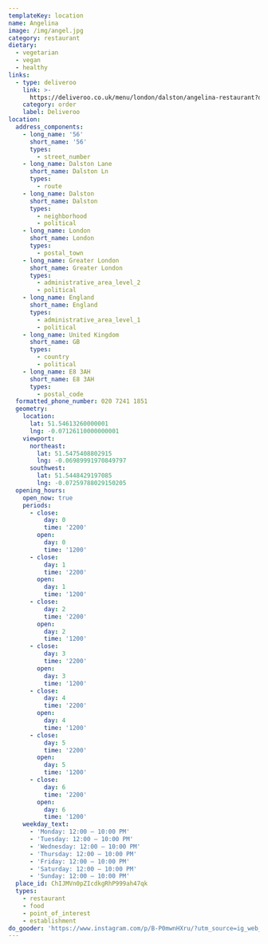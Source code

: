 ```yaml
---
templateKey: location
name: Angelina
image: /img/angel.jpg
category: restaurant
dietary:
  - vegetarian
  - vegan
  - healthy
links:
  - type: deliveroo
    link: >-
      https://deliveroo.co.uk/menu/london/dalston/angelina-restaurant?day=today&postcode=E58EG&time=ASAP
    category: order
    label: Deliveroo
location:
  address_components:
    - long_name: '56'
      short_name: '56'
      types:
        - street_number
    - long_name: Dalston Lane
      short_name: Dalston Ln
      types:
        - route
    - long_name: Dalston
      short_name: Dalston
      types:
        - neighborhood
        - political
    - long_name: London
      short_name: London
      types:
        - postal_town
    - long_name: Greater London
      short_name: Greater London
      types:
        - administrative_area_level_2
        - political
    - long_name: England
      short_name: England
      types:
        - administrative_area_level_1
        - political
    - long_name: United Kingdom
      short_name: GB
      types:
        - country
        - political
    - long_name: E8 3AH
      short_name: E8 3AH
      types:
        - postal_code
  formatted_phone_number: 020 7241 1851
  geometry:
    location:
      lat: 51.54613260000001
      lng: -0.07126110000000001
    viewport:
      northeast:
        lat: 51.5475408802915
        lng: -0.06989991970849797
      southwest:
        lat: 51.5448429197085
        lng: -0.07259788029150205
  opening_hours:
    open_now: true
    periods:
      - close:
          day: 0
          time: '2200'
        open:
          day: 0
          time: '1200'
      - close:
          day: 1
          time: '2200'
        open:
          day: 1
          time: '1200'
      - close:
          day: 2
          time: '2200'
        open:
          day: 2
          time: '1200'
      - close:
          day: 3
          time: '2200'
        open:
          day: 3
          time: '1200'
      - close:
          day: 4
          time: '2200'
        open:
          day: 4
          time: '1200'
      - close:
          day: 5
          time: '2200'
        open:
          day: 5
          time: '1200'
      - close:
          day: 6
          time: '2200'
        open:
          day: 6
          time: '1200'
    weekday_text:
      - 'Monday: 12:00 – 10:00 PM'
      - 'Tuesday: 12:00 – 10:00 PM'
      - 'Wednesday: 12:00 – 10:00 PM'
      - 'Thursday: 12:00 – 10:00 PM'
      - 'Friday: 12:00 – 10:00 PM'
      - 'Saturday: 12:00 – 10:00 PM'
      - 'Sunday: 12:00 – 10:00 PM'
  place_id: ChIJMVn0pZIcdkgRhP999ah47qk
  types:
    - restaurant
    - food
    - point_of_interest
    - establishment
do_gooder: 'https://www.instagram.com/p/B-P0mwnHXru/?utm_source=ig_web_copy_link'
---
```


